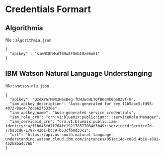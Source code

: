 # Credentials Formart 

## Algorithmia 

file : `algorithmia.json`

```
{
  "apikey" : "simNI8hMsdTB9w8FOebI0ze6u61"
}

```
## IBM Watson Natural Language Understanging 

file : `watson-nlu.json`

```
{
  "apikey": "QzdXr6rM9X2H6sBeg-fUHJwcHLTQfB0q4k0qeUzVf-8",
  "iam_apikey_description": "Auto-generated for key 11b5aac5-fd55-4072-8ac4-7dde62f5330e",
  "iam_apikey_name": "Auto-generated service credentials",
  "iam_role_crn": "crn:v1:bluemix:public:iam::::serviceRole:Manager",
  "iam_serviceid_crn": "crn:v1:bluemix:public:iam-identity::a/f1bd46fd7f764fc192178577084d3b49::serviceid:ServiceId-77ba3cd6-1797-42b1-bcc9-b53cfb0d33c1",
  "url": "https://api.us-south.natural-language-understanding.watson.cloud.ibm.com/instances/051ac14c-c08d-4b1e-a981-452b8ba4c76b"
}

```
